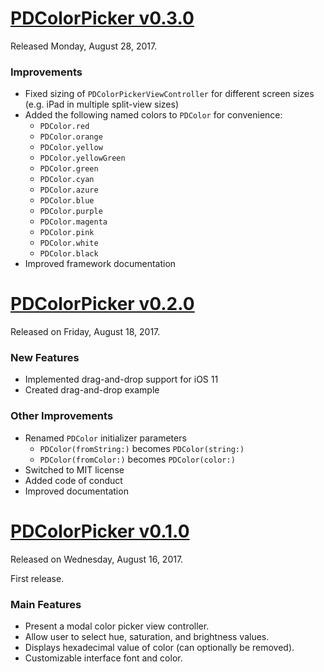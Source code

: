 # [PDColorPicker v0.3.0](https://github.com/pdil/PDColorPicker/releases/tag/0.3.0)
Released Monday, August 28, 2017.

### Improvements
* Fixed sizing of `PDColorPickerViewController` for different screen sizes (e.g. iPad in multiple split-view sizes)
* Added the following named colors to `PDColor` for convenience:
  * `PDColor.red`
  * `PDColor.orange`
  * `PDColor.yellow`
  * `PDColor.yellowGreen`
  * `PDColor.green`
  * `PDColor.cyan`
  * `PDColor.azure`
  * `PDColor.blue`
  * `PDColor.purple`
  * `PDColor.magenta`
  * `PDColor.pink`
  * `PDColor.white`
  * `PDColor.black`
* Improved framework documentation

# [PDColorPicker v0.2.0](https://github.com/pdil/PDColorPicker/releases/tag/0.2.0)
Released on Friday, August 18, 2017.

### New Features
* Implemented drag-and-drop support for iOS 11
* Created drag-and-drop example

### Other Improvements
* Renamed `PDColor` initializer parameters
  - `PDColor(fromString:)` becomes `PDColor(string:)`
  - `PDColor(fromColor:)` becomes `PDColor(color:)`
* Switched to MIT license
* Added code of conduct
* Improved documentation

# [PDColorPicker v0.1.0](https://github.com/pdil/PDColorPicker/releases/tag/0.1.0)
Released on Wednesday, August 16, 2017.

First release.

### Main Features
* Present a modal color picker view controller.
* Allow user to select hue, saturation, and brightness values.
* Displays hexadecimal value of color (can optionally be removed).
* Customizable interface font and color.
